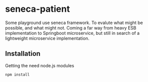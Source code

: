 # seneca-patient

Some playground use seneca framework. To evalute what might be possible,
and what might not.
Coming a far way from heavy ESB implementation to Springboot microservice,
but still in search of a lightweight microservice implementation.

## Installation

Getting the need node.js modules

```
npm install
```
